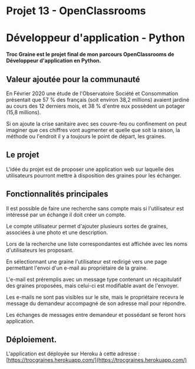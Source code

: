 
# **Projet 13 - OpenClassrooms**


# **Développeur d&#39;application - Python**

**Troc Graine est le projet final de mon parcours OpenClassrooms de Développeur d'application en Python.**

## Valeur ajoutée pour la communauté

En Février 2020 une étude de l&#39;Observatoire Société et Consommation présentait que 57 % des français (soit environ 38,2 millions) avaient jardiné au cours des 12 derniers mois, et 38 % d&#39;entre eux possèdent un potager (15,8 millions).

Si on ajoute la crise sanitaire avec ses couvre-feu ou confinement on peut imaginer que ces chiffres vont augmenter et quelle que soit la raison, la méthode ou l&#39;endroit il y a toujours le point de départ, les graines.

## Le projet

L&#39;idée du projet est de proposer une application web sur laquelle des utilisateurs pourront mettre à disposition des graines pour les échanger.

## Fonctionnalités principales

Il est possible de faire une recherche sans compte mais si l&#39;utilisateur est intéressé par un échange il doit créer un compte.

Le compte utilisateur permet d&#39;ajouter plusieurs sortes de graines, associées à une photo et une description.

Lors de la recherche une liste correspondantes est affichée avec les noms d&#39;utilisateurs les proposant.

En sélectionnant une graine l&#39;utilisateur est redirigé vers une page permettant l&#39;envoi d&#39;un e-mail au propriétaire de la graine.

L&#39;e-mail est préremplis avec un message type contenant un récapitulatif des graines proposées, mais celui-ci est modifiable avant de l'envoyer.

Les e-mails ne sont pas visibles sur le site, mais le propriétaire recevra le message du demandeur accompagné de son adresse mail pour répondre.

Les échanges de messages entre demandeur et possédant se feront hors application.

## Déploiement.

L&#39;application est déployée sur Heroku à cette adresse : [https://trocgraines.herokuapp.com/](https://trocgraines.herokuapp.com/)

